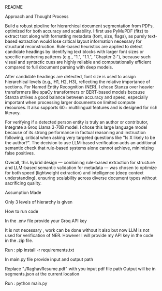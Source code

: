 README



Approach and Thought Process

Build a robust pipeline for hierarchical document segmentation from PDFs, optimized for both accuracy and scalability. I first use PyMuPDF (fitz) to extract text along with formatting metadata (font, size, flags), as purely text-based extraction would lose critical layout information necessary for structural reconstruction. Rule-based heuristics are applied to detect candidate headings by identifying text blocks with larger font sizes or specific numbering patterns (e.g., "1.", "1.1.", "Chapter 2:"), because such visual and syntactic cues are highly reliable and computationally efficient compared to full document parsing with deep models.

After candidate headings are detected, font size is used to assign hierarchical levels (e.g., H1, H2, H3), reflecting the relative importance of sections. For Named Entity Recognition (NER), I chose Stanza over heavier transformers like spaCy transformers or BERT-based models because Stanza strikes a good balance between accuracy and speed, especially important when processing larger documents on limited compute resources. It also supports 60+ multilingual features and is designed for rich literacy. 

For verifying if a detected person entity is truly an author or contributor, Integrate a Groq Llama 3-70B model. I chose this large language model because of its strong performance in factual reasoning and instruction following, critical when asking very targeted questions like "Is X likely to be the author?". The decision to use LLM-based verification adds an additional semantic check that rule-based systems alone cannot achieve, minimizing false positives.

Overall, this hybrid design — combining rule-based extraction for structure and LLM-based semantic validation for metadata — was chosen to optimize for both speed (lightweight extraction) and intelligence (deep context understanding), ensuring scalability across diverse document types without sacrificing quality.



Assumption Made 

Only 3 levels of hierarchy is given




How to run code

In the .env file provide your Groq API key 
 


It is not necessary , work can be done without it also but now LLM is not used for verification of NER. However I will provide my API key in the code in the .zip file.

Run : 
	pip install -r requirements.txt

In main.py file provide input and output path 

Replace "./RaghavResume.pdf" with you input pdf file path 
Output will be in segments.json at the current location



Run :
	python main.py


